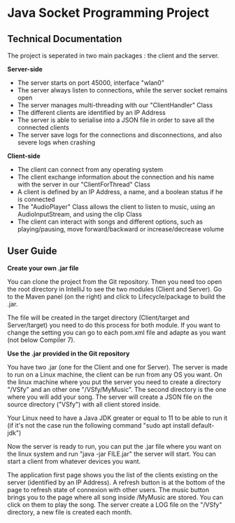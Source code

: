 # Java Socket Programming Project

## Technical Documentation

The project is seperated in two main packages : the client and the server.

**Server-side**

- The server starts on port 45000, interface "wlan0"
- The server always listen to connections, while the server socket remains open
- The server manages multi-threading with our "ClientHandler" Class
- The different clients are identified by an IP Address
- The server is able to serialise into a JSON file in order to save all the connected clients 
- The server save logs for the connections and disconnections, and also severe logs when crashing

**Client-side**

- The client can connect from any operating system
- The client exchange information about the connection and his name with the server in our "ClientForThread" Class
- A client is defined by an IP Address, a name, and a boolean status if he is connected
- The "AudioPlayer" Class allows the client to listen to music, using an AudioInputStream, and using the clip Class
- The client can interact with songs and different options, such as playing/pausing, move forward/backward or increase/decrease volume


## User Guide 

**Create your own .jar file**

You can clone the project from the Git repository. Then you need too open the root directory in IntelliJ to see the two modules (Client and Server). Go to the Maven panel (on the right) and click to Lifecycle/package to build the .jar. 

The file will be created in the target directory (Client/target and Server/target) you need to do this process for both
module. If you want to change the setting you can go to each pom.xml file and adapte as you want (not below Compiler 7).


**Use the .jar provided in the Git repository** 

You have two .jar (one for the Client and one for Server). The server is made to run on a Linux machine, the client can be run from any OS you want. On the linux machine where you put the server you need to create a directory "/VSfy" and an other one "/VSfy/MyMusic". The second directory is the one where you will add your song. The server will create a JSON file on the source directory ("VSfy") with all client stored inside. 

Your Linux need to have a Java JDK greater or equal to 11 to be able to run it (if it's not the case run the following command "sudo apt install default-jdk") 

Now the server is ready to run, you can put the .jar file where you want on the linux system and run "java -jar FILE.jar" the server will start. You can start a client from whatever devices you want.

The application first page shows you the list of the clients existing on the server (identified by an IP Address). A refresh button is at the bottom of the page to refresh state of connexion with other users. The music button brings you to the page where all song inside /MyMusic are stored. You can click on them to play the song. The server create a LOG file on the "/VSfy" directory, a new file is created each month.
